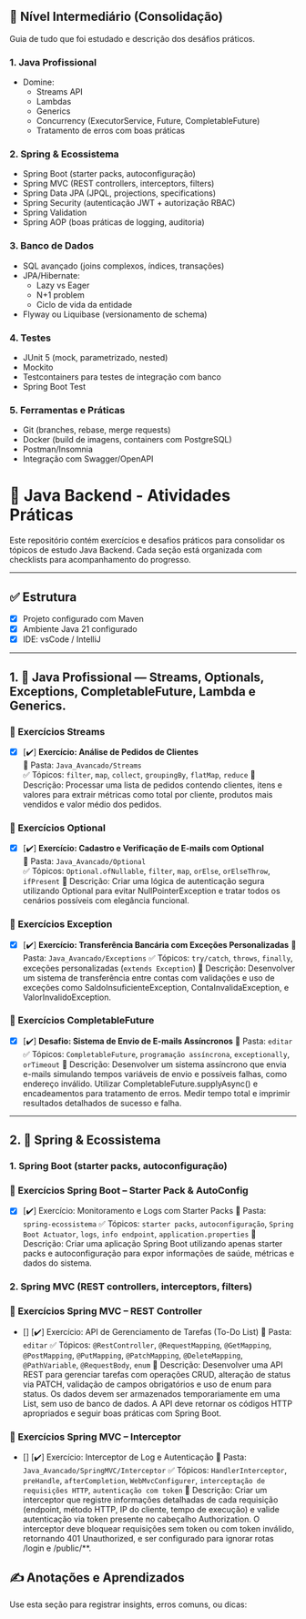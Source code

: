 ## 🚀 **Nível Intermediário (Consolidação)**
Guia de tudo que foi estudado e descrição dos desáfios práticos.

### 1. **Java Profissional**

- Domine:
    - Streams API
    - Lambdas
    - Generics
    - Concurrency (ExecutorService, Future, CompletableFuture)
    - Tratamento de erros com boas práticas

### 2. **Spring & Ecossistema**

- Spring Boot (starter packs, autoconfiguração)
- Spring MVC (REST controllers, interceptors, filters)
- Spring Data JPA (JPQL, projections, specifications)
- Spring Security (autenticação JWT + autorização RBAC)
- Spring Validation
- Spring AOP (boas práticas de logging, auditoria)

### 3. **Banco de Dados**

- SQL avançado (joins complexos, índices, transações)
- JPA/Hibernate:
    - Lazy vs Eager
    - N+1 problem
    - Ciclo de vida da entidade
- Flyway ou Liquibase (versionamento de schema)

### 4. **Testes**

- JUnit 5 (mock, parametrizado, nested)
- Mockito
- Testcontainers para testes de integração com banco
- Spring Boot Test

### 5. **Ferramentas e Práticas**

- Git (branches, rebase, merge requests)
- Docker (build de imagens, containers com PostgreSQL)
- Postman/Insomnia
- Integração com Swagger/OpenAPI


# 🧪 Java Backend - Atividades Práticas

Este repositório contém exercícios e desafios práticos para consolidar os tópicos de estudo Java Backend. Cada seção está organizada com checklists para acompanhamento do progresso.

---

## ✅ Estrutura

- [x] Projeto configurado com Maven
- [x] Ambiente Java 21 configurado
- [x] IDE: vsCode / IntelliJ

---

## 1. 🔁 Java Profissional — Streams, Optionals, Exceptions, CompletableFuture, Lambda e Generics.

### 🔸 Exercícios Streams
- [x] [✔️] **Exercício: Análise de Pedidos de Clientes**  
      📂 Pasta: `Java_Avancado/Streams`  
      ✅ Tópicos: `filter`, `map`, `collect`, `groupingBy`, `flatMap`, `reduce`
      📝 Descrição: Processar uma lista de pedidos contendo clientes, itens e valores para extrair métricas como total por cliente, produtos mais vendidos e valor médio dos pedidos.
      
### 🔸 Exercícios Optional
- [x] [✔️] **Exercício: Cadastro e Verificação de E-mails com Optional**  
      📂 Pasta: `Java_Avancado/Optional`  
      ✅ Tópicos: `Optional.ofNullable`, `filter`, `map`, `orElse`, `orElseThrow`, `ifPresent`
      📝 Descrição: Criar uma lógica de autenticação segura utilizando Optional para evitar NullPointerException e tratar todos os cenários possíveis com elegância funcional.
      
### 🔸 Exercícios Exception
- [x] [✔️] **Exercício: Transferência Bancária com Exceções Personalizadas**
📂 Pasta: `Java_Avancado/Exceptions`
✅ Tópicos: `try/catch`, `throws`, `finally`, exceções personalizadas (`extends Exception`)
📝 Descrição: Desenvolver um sistema de transferência entre contas com validações e uso de exceções como SaldoInsuficienteException, ContaInvalidaException, e ValorInvalidoException.

### 🔸 Exercícios CompletableFuture
- [x] [✔️] **Desafio: Sistema de Envio de E-mails Assíncronos**
📂 Pasta: `editar`
✅ Tópicos: `CompletableFuture`, `programação assíncrona`, `exceptionally`, `orTimeout`
📝 Descrição:  Desenvolver um sistema assíncrono que envia e-mails simulando tempos variáveis de envio e possíveis falhas, como endereço inválido. Utilizar CompletableFuture.supplyAsync() e encadeamentos para tratamento de erros. Medir tempo total e imprimir resultados detalhados de sucesso e falha.
---

## 2. 🔁 Spring & Ecossistema

### 1. Spring Boot (starter packs, autoconfiguração)

### 🔸 Exercícios Spring Boot – Starter Pack & AutoConfig
- [x] [✔️] Exercício: Monitoramento e Logs com Starter Packs
📂 Pasta: `spring-ecossistema`
✅ Tópicos: `starter packs`, `autoconfiguração`, `Spring Boot Actuator`, `logs`, `info endpoint`, `application.properties`
📝 Descrição: Criar uma aplicação Spring Boot utilizando apenas starter packs e autoconfiguração para expor informações de saúde, métricas e dados do sistema.

### 2. Spring MVC (REST controllers, interceptors, filters)

### 🔸 Exercícios Spring MVC – REST Controller
- [] [✔️] Exercício: API de Gerenciamento de Tarefas (To-Do List)
📂 Pasta: `editar`
✅ Tópicos: `@RestController`, `@RequestMapping`, `@GetMapping`, `@PostMapping`, `@PutMapping`, `@PatchMapping`, `@DeleteMapping`, `@PathVariable`, `@RequestBody`, `enum`
📝 Descrição: Desenvolver uma API REST para gerenciar tarefas com operações CRUD, alteração de status via PATCH, validação de campos obrigatórios e uso de enum para status. Os dados devem ser armazenados temporariamente em uma List<Tarefa>, sem uso de banco de dados. A API deve retornar os códigos HTTP apropriados e seguir boas práticas com Spring Boot.

### 🔸 Exercícios Spring MVC – Interceptor
- [] [✔️] Exercício: Interceptor de Log e Autenticação
📂 Pasta: `Java_Avancado/SpringMVC/Interceptor`
✅ Tópicos: `HandlerInterceptor`, `preHandle`, `afterCompletion`, `WebMvcConfigurer`, `interceptação de requisições HTTP`, `autenticação com token`
📝 Descrição: Criar um interceptor que registre informações detalhadas de cada requisição (endpoint, método HTTP, IP do cliente, tempo de execução) e valide autenticação via token presente no cabeçalho Authorization. O interceptor deve bloquear requisições sem token ou com token inválido, retornando 401 Unauthorized, e ser configurado para ignorar rotas /login e /public/**.

## ✍️ Anotações e Aprendizados

Use esta seção para registrar insights, erros comuns, ou dicas:
